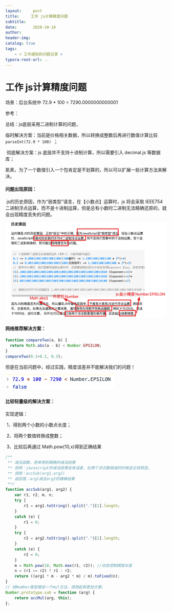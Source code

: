 ```yaml
---
layout:     post
title:     工作 js计算精度问题
subtitle:  
date:       2020-10-18
author:     
header-img: 
catalog: true
tags:
    - < 工作遇到的问题记录 >
typora-root-url: ..
---
```



# 工作 js计算精度问题

场景：后台系统中 72.9 * 100 = 7290.0000000000001

参考：

[JavaScript 浮点数运算的精度问题]: https://www.html.cn/archives/7340

总结：js底层采用二进制计算的问题，

​	临时解决方案：当前是价格相关数据，所以转换成整数后再进行数值计算比较`parseInt(72.9 * 100) `；

​	彻底解决方案：js 底层并不支持十进制计算，所以需要引入 decimal.js 等数据库；

​	氮素，为了一个数值引入一个包肯定是不划算的，所以可以扩展一些计算方法来解决。



#### 问题出现原因：

​	js的历史原因，作为“弱类型”语言，在【小数点】运算时，js 将会采取 IEEE754二进制浮点运算，而不是十进制运算，但是总有小数时二进制无法精确还原的，就会出现精度丢失的问题。

![6445A128-ADF2-46D7-A6D4-26C49F0B8546](/../img/assets_2019/6445A128-ADF2-46D7-A6D4-26C49F0B8546.png)

#### 网络推荐解决方案：

```javascript
function compareTwo(a, b) {
  return Math.abs(a - b) < Number.EPSILON;
}
compareTwo(0.1+0.2, 0.3);
```

但是在当前问题中，经过实践，精度误差并不能解决我们的问题！

![AECDF83A-4192-471F-B82B-E81308C912C4](/../img/assets_2019/AECDF83A-4192-471F-B82B-E81308C912C4.png)

#### 比较轻量级的解决方案：

实现逻辑：

​	1、得到两个小数的小数点长度；

​	2、将两个数值转换成整数；

​	3、比较后再通过 Math.pow(10,x)得到正确结果

```javascript
/**
 ** 减法函数，用来得到精确的减法结果
 ** 说明：javascript的减法结果会有误差，在两个浮点数相减的时候会比较明显。
 ** 调用：accSub(arg1,arg2)
 ** 返回值：arg1减去arg2的精确结果
 **/
function accSub(arg1, arg2) {
    var r1, r2, m, n;
    try {
        r1 = arg1.toString().split(".")[1].length;
    }
    catch (e) {
        r1 = 0;
    }
    try {
        r2 = arg2.toString().split(".")[1].length;
    }
    catch (e) {
        r2 = 0;
    }
    m = Math.pow(10, Math.max(r1, r2)); //动态控制精度长度
    n = (r1 >= r2) ? r1 : r2;
    return ((arg1 * m - arg2 * m) / m).toFixed(n);
}
// 给Number类型增加一个mul方法，调用起来更加方便。
Number.prototype.sub = function (arg) {
    return accMul(arg, this);
};
```

